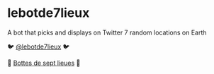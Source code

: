 # lebotde7lieux
A bot that picks and displays on Twitter 7 random locations on Earth

:bird: [@lebotde7lieux](https://twitter.com/lebotde7lieux) :bird:

:boot: [Bottes de sept lieues](https://fr.wikipedia.org/wiki/Bottes_de_sept_lieues) :boot:


